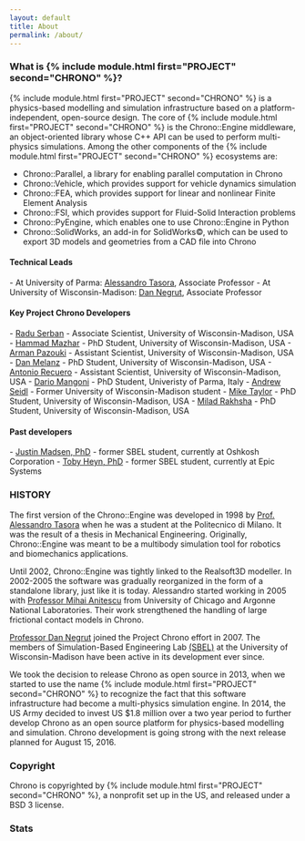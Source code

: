 ```yaml
---
layout: default
title: About
permalink: /about/
---
```



<h3>What is {% include module.html first="PROJECT" second="CHRONO" %}?</h3>

{% include module.html first="PROJECT" second="CHRONO" %} is a physics-based modelling and simulation infrastructure based on a platform-independent, open-source design. 
The core of {% include module.html first="PROJECT" second="CHRONO" %} is the Chrono::Engine middleware, an object-oriented library whose C++ API can be used to perform multi-physics simulations. 
Among the other components of the {% include module.html first="PROJECT" second="CHRONO" %} ecosystems are: 

- Chrono::Parallel, a library for enabling parallel computation in Chrono
- Chrono::Vehicle, which provides support for vehicle dynamics simulation
- Chrono::FEA, which provides support for linear and nonlinear Finite Element Analysis
- Chrono::FSI, which provides support for Fluid-Solid Interaction problems
- Chrono::PyEngine, which enables one to use Chrono::Engine in Python
- Chrono::SolidWorks, an add-in for SolidWorks&copy;, which can be used to export 3D models and geometries from a  CAD file into Chrono


<h4>Technical Leads</h4>
- At University of Parma: <a href="http://dynamics.eng.unipr.it/tasora">Alessandro Tasora</a>, Associate Professor
- At University of Wisconsin-Madison: <a href="http://homepages.cae.wisc.edu/~negrut/">Dan Negrut</a>, Associate Professor


<h4>Key Project Chrono Developers</h4>
- <a href="http://sbel.wisc.edu/People/">Radu Serban</a> - Associate Scientist, University of Wisconsin-Madison, USA
- <a href="http://hamelot.co.uk/">Hammad Mazhar</a> - PhD Student, University of Wisconsin-Madison, USA
- <a href="http://sbel.wisc.edu/People/">Arman Pazouki</a> - Assistant Scientist, University of Wisconsin-Madison, USA
- <a href="http://melanz.us/ ">Dan Melanz</a> - PhD Student, University of Wisconsin-Madison, USA
- <a href="http://sbel.wisc.edu/People/">Antonio Recuero</a> - Assistant Scientist, University of Wisconsin-Madison, USA
- <a href="http://sbel.wisc.edu/People/">Dario Mangoni</a> - PhD Student, Univeristy of Parma, Italy
- <a href="https://andrewseidl.com/">Andrew Seidl</a> - Former University of Wisconsin-Madison student
- <a href="http://sbel.wisc.edu/People/">Mike Taylor</a> - PhD Student, University of Wisconsin-Madison, USA
- <a href="http://sbel.wisc.edu/People/">Milad Rakhsha</a> - PhD Student, University of Wisconsin-Madison, USA


<h4>Past developers</h4>
- <a href="http://sbel.wisc.edu/People/madsen/sbel.html ">Justin Madsen, PhD</a> - former SBEL student, currently at Oshkosh Corporation
- <a href="http://sbel.wisc.edu/People/heyn/index.htm ">Toby Heyn, PhD</a> - former SBEL student, currently at Epic Systems


### HISTORY

The first version of the Chrono::Engine was developed in 1998 by [Prof. Alessandro Tasora](http://dynamics.eng.unipr.it/tasora) when he was a student at the Politecnico di Milano. It was the result of a thesis in Mechanical Engineering. Originally, Chrono::Engine was meant to be a multibody simulation tool for robotics and biomechanics applications.


Until 2002, Chrono::Engine was tightly linked to the Realsoft3D modeller. In 2002-2005 the software was gradually reorganized in the form of a standalone library, just like it is today. Alessandro started working in 2005 with [Professor Mihai Anitescu](http://www.mcs.anl.gov/~anitescu/) from University of Chicago and Argonne National Laboratories. Their work strengthened the handling of large frictional contact models in Chrono. 

[Professor Dan Negrut](http://homepages.cae.wisc.edu/~negrut/index.htm) joined the Project Chrono effort in 2007. The members of Simulation-Based Engineering Lab [\(SBEL\)](http://sbel.wisc.edu) at the University of Wisconsin-Madison have been active in its development ever since. 

We took the decision to release Chrono as open source in 2013, when we started to use the name {% include module.html first="PROJECT" second="CHRONO" %} to recognize the fact that this software infrastructure had become a multi-physics simulation engine. In 2014, the US Army decided to invest US $1.8 million over a two year period to further develop Chrono as an open source platform for physics-based modelling and simulation. Chrono development is going strong with the next release planned for August 15, 2016. 

### Copyright
Chrono is copyrighted by {% include module.html first="PROJECT" second="CHRONO" %}, a nonprofit set up in the US, and released under a BSD 3 license. 


### Stats

<script type='text/javascript' src='https://www.openhub.net/p/projectchrono/widgets/project_basic_stats?format=js'></script>
<br>
<script type='text/javascript' src='https://www.openhub.net/p/projectchrono/widgets/project_factoids?format=js'></script>

<br><br>
